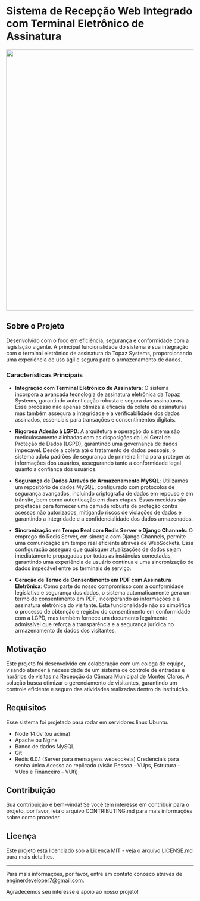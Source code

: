 # Sistema de Recepção Web Integrado com Terminal Eletrônico de Assinatura

<img width="700" src="https://raw.githubusercontent.com/JonathanRaniereM/sistema_recep_web/main/sistema_recep_front/src/views/assets/images/demonstrativo_recep.gif">

## Sobre o Projeto

Desenvolvido com o foco em eficiência, segurança e conformidade com a legislação vigente. A principal funcionalidade do sistema é sua integração com o terminal eletrônico de assinatura da Topaz Systems, proporcionando uma experiência de uso ágil e segura para o armazenamento de dados.

### Características Principais

- **Integração com Terminal Eletrônico de Assinatura**: O sistema incorpora a avançada tecnologia de assinatura eletrônica da Topaz Systems, garantindo autenticação robusta e segura das assinaturas. Esse processo não apenas otimiza a eficácia da coleta de assinaturas mas também assegura a integridade e a verificabilidade dos dados assinados, essenciais para transações e consentimentos digitais.
  
- **Rigorosa Adesão à LGPD**: A arquitetura e operação do sistema são meticulosamente alinhadas com as disposições da Lei Geral de Proteção de Dados (LGPD), garantindo uma governança de dados impecável. Desde a coleta até o tratamento de dados pessoais, o sistema adota padrões de segurança de primeira linha para proteger as informações dos usuários, assegurando tanto a conformidade legal quanto a confiança dos usuários.
  
- **Segurança de Dados Através de Armazenamento MySQL**: Utilizamos um repositório de dados MySQL, configurado com protocolos de segurança avançados, incluindo criptografia de dados em repouso e em trânsito, bem como autenticação em duas etapas. Essas medidas são projetadas para fornecer uma camada robusta de proteção contra acessos não autorizados, mitigando riscos de violações de dados e garantindo a integridade e a confidencialidade dos dados armazenados.
  
- **Sincronização em Tempo Real com Redis Server e Django Channels**: O emprego do Redis Server, em sinergia com Django Channels, permite uma comunicação em tempo real eficiente através de WebSockets. Essa configuração assegura que quaisquer atualizações de dados sejam imediatamente propagadas por todas as instâncias conectadas, garantindo uma experiência de usuário contínua e uma sincronização de dados impecável entre os terminais de serviço.

- **Geração de Termo de Consentimento em PDF com Assinatura Eletrônica**: Como parte do nosso compromisso com a conformidade legislativa e segurança dos dados, o sistema automaticamente gera um termo de consentimento em PDF, incorporando as informações e a assinatura eletrônica do visitante. Esta funcionalidade não só simplifica o processo de obtenção e registro do consentimento em conformidade com a LGPD, mas também fornece um documento legalmente admissível que reforça a transparência e a segurança jurídica no armazenamento de dados dos visitantes.

## Motivação

Este projeto foi desenvolvido em colaboração com um colega de equipe, visando atender à necessidade de um sistema de controle de entradas e horários de visitas na Recepção da Câmara Municipal de Montes Claros. A solução busca otimizar o gerenciamento de visitantes, garantindo um controle eficiente e seguro das atividades realizadas dentro da instituição.



## Requisitos

Esse sistema foi projetado para rodar em servidores linux Ubuntu.

- Node 14.0v (ou acima)
- Apache ou Nginx
- Banco de dados MySQL
- Git
- Redis 6.0.1 (Server para mensagens websockets)
Credenciais para senha única
Acesso ao replicado (visão Pessoa - VUps, Estrutura - VUes e Financeiro - VUfi)


## Contribuição

Sua contribuição é bem-vinda! Se você tem interesse em contribuir para o projeto, por favor, leia o arquivo CONTRIBUTING.md para mais informações sobre como proceder.

## Licença

Este projeto está licenciado sob a Licença MIT - veja o arquivo LICENSE.md para mais detalhes.

---

Para mais informações, por favor, entre em contato conosco através de enginerdeveloper7@gmail.com.

Agradecemos seu interesse e apoio ao nosso projeto!
